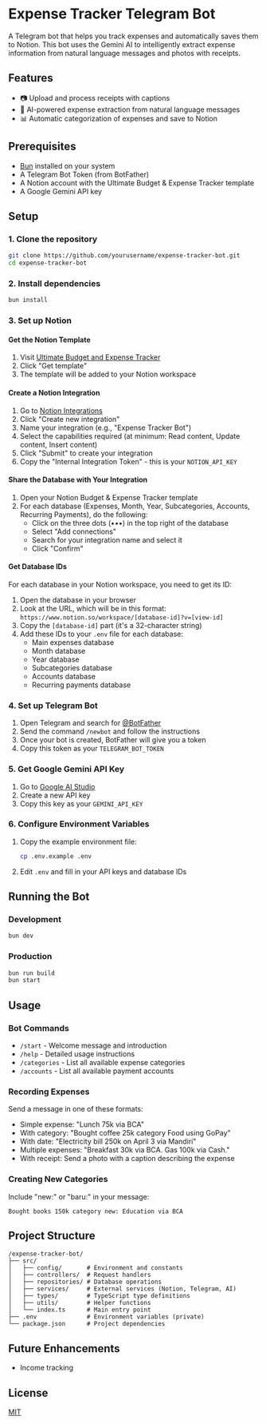 # Expense Tracker Telegram Bot

A Telegram bot that helps you track expenses and automatically saves them to Notion. This bot uses the Gemini AI to intelligently extract expense information from natural language messages and photos with receipts.

## Features

- 📷 Upload and process receipts with captions
- 🤖 AI-powered expense extraction from natural language messages
- 📊 Automatic categorization of expenses and save to Notion

## Prerequisites

- [Bun](https://bun.sh/) installed on your system
- A Telegram Bot Token (from BotFather)
- A Notion account with the Ultimate Budget & Expense Tracker template
- A Google Gemini API key

## Setup

### 1. Clone the repository

```bash
git clone https://github.com/yourusername/expense-tracker-bot.git
cd expense-tracker-bot
```

### 2. Install dependencies

```bash
bun install
```

### 3. Set up Notion

#### Get the Notion Template

1. Visit [Ultimate Budget and Expense Tracker](https://www.notion.com/templates/ultimate-budget-and-expense-tracker)
2. Click "Get template"
3. The template will be added to your Notion workspace

#### Create a Notion Integration

1. Go to [Notion Integrations](https://www.notion.com/my-integrations)
2. Click "Create new integration"
3. Name your integration (e.g., "Expense Tracker Bot")
4. Select the capabilities required (at minimum: Read content, Update content, Insert content)
5. Click "Submit" to create your integration
6. Copy the "Internal Integration Token" - this is your `NOTION_API_KEY`

#### Share the Database with Your Integration

1. Open your Notion Budget & Expense Tracker template
2. For each database (Expenses, Month, Year, Subcategories, Accounts, Recurring Payments), do the following:
   - Click on the three dots (•••) in the top right of the database
   - Select "Add connections"
   - Search for your integration name and select it
   - Click "Confirm"

#### Get Database IDs

For each database in your Notion workspace, you need to get its ID:

1. Open the database in your browser
2. Look at the URL, which will be in this format: `https://www.notion.so/workspace/[database-id]?v=[view-id]`
3. Copy the `[database-id]` part (it's a 32-character string)
4. Add these IDs to your `.env` file for each database:
   - Main expenses database
   - Month database
   - Year database
   - Subcategories database
   - Accounts database
   - Recurring payments database

### 4. Set up Telegram Bot

1. Open Telegram and search for [@BotFather](https://t.me/botfather)
2. Send the command `/newbot` and follow the instructions
3. Once your bot is created, BotFather will give you a token
4. Copy this token as your `TELEGRAM_BOT_TOKEN`

### 5. Get Google Gemini API Key

1. Go to [Google AI Studio](https://aistudio.google.com/app/apikey)
2. Create a new API key
3. Copy this key as your `GEMINI_API_KEY`

### 6. Configure Environment Variables

1. Copy the example environment file:
   ```bash
   cp .env.example .env
   ```
2. Edit `.env` and fill in your API keys and database IDs

## Running the Bot

### Development

```bash
bun dev
```

### Production

```bash
bun run build
bun start
```

## Usage

### Bot Commands

- `/start` - Welcome message and introduction
- `/help` - Detailed usage instructions
- `/categories` - List all available expense categories
- `/accounts` - List all available payment accounts

### Recording Expenses

Send a message in one of these formats:

- Simple expense: "Lunch 75k via BCA"
- With category: "Bought coffee 25k category Food using GoPay"
- With date: "Electricity bill 250k on April 3 via Mandiri"
- Multiple expenses: "Breakfast 30k via BCA. Gas 100k via Cash."
- With receipt: Send a photo with a caption describing the expense

### Creating New Categories

Include "new:" or "baru:" in your message:

```
Bought books 150k category new: Education via BCA
```

## Project Structure

```
/expense-tracker-bot/
├── src/
│   ├── config/       # Environment and constants
│   ├── controllers/  # Request handlers
│   ├── repositories/ # Database operations
│   ├── services/     # External services (Notion, Telegram, AI)
│   ├── types/        # TypeScript type definitions
│   ├── utils/        # Helper functions
│   └── index.ts      # Main entry point
├── .env              # Environment variables (private)
└── package.json      # Project dependencies
```

## Future Enhancements

- Income tracking

## License

[MIT](LICENSE)
